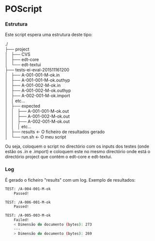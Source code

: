 # POScript
### Estrutura
Este script espera uma estrutura deste tipo:

./  
├── project  
│   ├── CVS  
│   ├── edt-core  
│   └── edt-textui    
├── tests-ei-eval-201511161200  
│   ├── A-001-001-M-ok.in  
│   ├── A-001-001-M-ok.outhyp  
│   ├── A-001-002-M-ok.in  
│   ├── A-001-002-M-ok.outhyp  
│   ├── A-002-001-M-ok.import  
│   │ etc...  
│   ├── expected  
│   │   ├── A-001-001-M-ok.out  
│   │   ├── A-001-002-M-ok.out  
│   │   ├── A-002-001-M-ok.out  
│   │   │ etc...  
│   ├── results <- O ficheiro de resultados gerado  
│   └── run.sh <- O meu script  


Ou seja, coloquem o script no directório com os inputs dos testes (onde estão os .in e .import) e coloquem este no mesmo directório onde está o directório project que contém o edt-core e edt-textui.

### Log
É gerado o ficheiro "results" com um log. Exemplo de resultados:

```sh
TEST: /A-004-001-M-ok
	Passed!

TEST: /A-006-001-M-ok
	Passed!

TEST: /A-005-003-M-ok
	Failed!
	< Dimensão do documento (bytes): 273
	---
	> Dimensão do documento (bytes): 269
```

